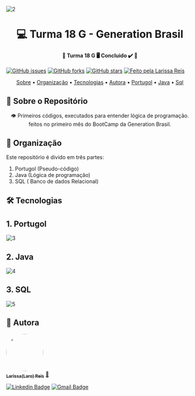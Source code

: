 ![2](https://user-images.githubusercontent.com/79121527/114931573-ca8d8300-9e0c-11eb-9ef5-518b2a4129dd.png)
<h1 align="center"> 💻 Turma 18 G - Generation Brasil </h1>
  
<h4 align="center"> 	🚧  Turma 18 G 🖥️ Concluido ✔️ 🚧 </h4>

[![GitHub issues](https://img.shields.io/github/issues/laroreis/turma-18-G?label=Download)](https://github.com/laroreis/turma-18-G/issues)
[![GitHub forks](https://img.shields.io/github/forks/laroreis/turma-18-G?color=0011&logo=Github&logoColor=000000)](https://github.com/laroreis/turma-18-G/network)
[![GitHub stars](https://img.shields.io/github/stars/laroreis/turma-18-G?logo=Github&logoColor=000000)](https://github.com/laroreis/turma-18-G/stargazers)
<a href="https://larissamreis3.myportfolio.com/">
    <img alt="Feito pela Larissa Reis" src="https://img.shields.io/badge/feito%20por-LaroReis-%237519C1">
 </a>
 
   <p align="center">
 <a href="#-sobre-o-repositorio">Sobre</a> •
 <a href="#-organizacao">Organização</a> • 
 <a href="#-tecnologias">Tecnologias</a> • 
 <a href="#-autora">Autora</a> • 
<a href= "#-Portugol">Portugol</a> • 
 <a href="#-java">Java</a>  •
<a href= "#-sql">Sql</a>
</p>
 
 ## 📄 Sobre o Repositório
<p align="center"> 
	👁️ Primeiros códigos, executados para entender lógica de programação. feitos no primeiro mês do BootCamp da Generation Brasil.
</p>
 
 ## 🚀 Organização

Este repositório é divido em três partes:
1. Portugol (Pseudo-código) 
2. Java (Lógica de programação)
3. SQL ( Banco de dados Relacional)

## 🛠 Tecnologias

## 1. Portugol
![3](https://user-images.githubusercontent.com/79121527/114932985-8a2f0480-9e0e-11eb-8584-b8c632c33d79.png)

## 2. Java
![4](https://user-images.githubusercontent.com/79121527/114932996-8d29f500-9e0e-11eb-8008-139893f9768b.png)

## 3. SQL
 ![5](https://user-images.githubusercontent.com/79121527/114933005-9024e580-9e0e-11eb-8d5a-6224234c68de.png)

 ## 👩 Autora

<a href="https://larissamreis3.myportfolio.com/">
 <img style="border-radius: 50%;" src="https://avatars.githubusercontent.com/u/79121527?s=400&u=0489c8337514ef5aecb1307f8cf402def7063810&v=4" width="100px;" alt=""/>
 <br />
 <sub><b>Larissa(Laro) Reis</b></sub></a> <a href="https://larissamreis3.myportfolio.com/" title="LarissaReis">🚀</a>
 <br />
 
[![Linkedin Badge](https://img.shields.io/badge/-Larissa-blue?style=flat-square&logo=Linkedin&logoColor=white&link=https://www.linkedin.com/in/larissamreis/)](https://www.linkedin.com/in/larissamreis/) 
[![Gmail Badge](https://img.shields.io/badge/-laroreis3@gmail.com-c14438?style=flat-square&logo=Gmail&logoColor=white&link=mailto:laroreis3@gmail.com)](mailto:laroreis3@gmail.com)
